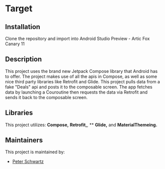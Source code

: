 # Target

## Installation
Clone the repository and import into Android Studio Preview - Artic Fox Canary 11

## Description
This project uses the brand new Jetpack Compose library that Android has to offer. The project makes use of all the apis in Compose, as well as some nice third party libraries like Retrofit and Glide. This project pulls data from a fake "Deals" api and posts it to the composable screen. The app fetches data by launching a Couroutine then requests the data via Retrofit and sends it back to the composable screen.

## Libraries
This project utilizes: **Compose,** **Retrofit,**, ** **Glide,** and **MaterialThemeing.**

## Maintainers
This project is maintained by:
* [Peter Schwartz](https://github.com/PistolPete21)
